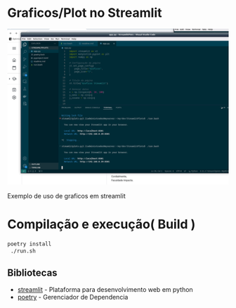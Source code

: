 # Graficos/Plot no Streamlit
    
![Tela inicial](./home.gif)

 Exemplo de uso de graficos em streamlit

# Compilação e execução( Build )

```
poetry install
 ./run.sh
```
## Bibliotecas

* [streamlit](https://streamlit.io/) - Plataforma para desenvolvimento web em python
* [poetry](https://python-poetry.org/) - Gerenciador de Dependencia

 

